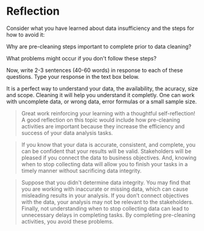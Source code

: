 # Reflection
Consider what you have learned about data insufficiency and the steps for how to avoid it:

Why are pre-cleaning steps important to complete prior to data cleaning?

What problems might occur if you don't follow these steps? 

Now, write 2-3 sentences (40-60 words) in response to each of these questions. Type your response in the text box below.

It is a perfect way to understand your data, the availability, the acuracy, size and scope. Cleaning it will help you understand it completly.
One can work with uncomplete data, or wrong data, error formulas or a small sample size.

> Great work reinforcing your learning with a thoughtful self-reflection! A good reflection on this topic would include how pre-cleaning activities are important because they increase the efficiency and success of your data analysis tasks.

> If you know that your data is accurate, consistent, and complete, you can be confident that your results will be valid. Stakeholders will be pleased if you connect the data to business objectives. And, knowing when to stop collecting data will allow you to finish your tasks in a timely manner without sacrificing data integrity.

> Suppose that you didn't determine data integrity. You may find that you are working with inaccurate or missing data, which can cause misleading results in your analysis. If you don’t connect objectives with the data, your analysis may not be relevant to the stakeholders. Finally, not understanding when to stop collecting data can lead to unnecessary delays in completing tasks. By completing pre-cleaning activities, you avoid these problems.

